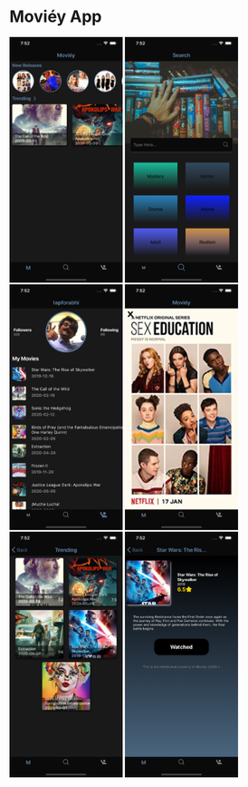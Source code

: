 # Moviéy App

<p float='left'>

<img src='screenshots/1.png' width='200'/>

<img src='screenshots/2.png' width='200'/>

<img src='screenshots/3.png' width='200'/>

<img src='screenshots/4.png' width='200'/>

<img src='screenshots/5.png' width='200'/>

<img src='screenshots/6.png' width='200'/>

</p>

